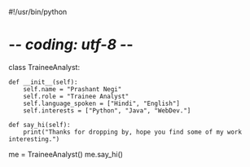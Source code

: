 #!/usr/bin/python
# -*- coding: utf-8 -*-


class TraineeAnalyst:

    def __init__(self):
        self.name = "Prashant Negi"
        self.role = "Trainee Analyst"
        self.language_spoken = ["Hindi", "English"]
        self.interests = ["Python", "Java", "WebDev."]

    def say_hi(self):
        print("Thanks for dropping by, hope you find some of my work interesting.")


me = TraineeAnalyst()
me.say_hi()
